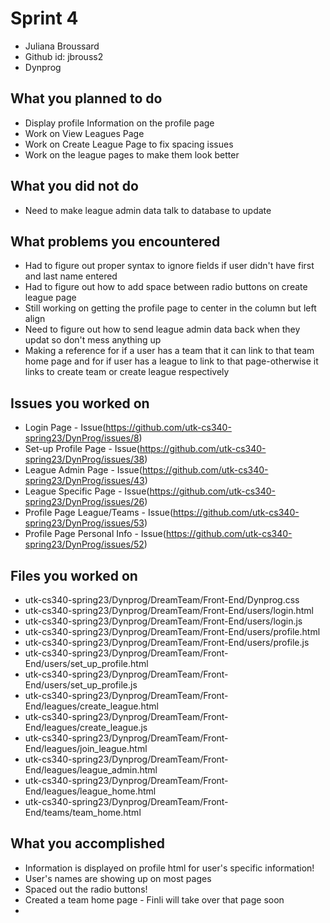 # Sprint 4
* Juliana Broussard
* Github id: jbrouss2
* Dynprog

## What you planned to do
* Display profile Information on the profile page
* Work on View Leagues Page
* Work on Create League Page to fix spacing issues
* Work on the league pages to make them look better

## What you did not do
* Need to make league admin data talk to database to update

## What problems you encountered
* Had to figure out proper syntax to ignore fields if user didn't have first and last name entered
* Had to figure out how to add space between radio buttons on create league page
* Still working on getting the profile page to center in the column but left align
* Need to figure out how to send league admin data back when they updat so don't mess anything up
* Making a reference for if a user has a team that it can link to that team home page and for if user has a league to link to that page-otherwise it links to create team or create league respectively 

## Issues you worked on
* Login Page - Issue(https://github.com/utk-cs340-spring23/DynProg/issues/8)
* Set-up Profile Page - Issue(https://github.com/utk-cs340-spring23/DynProg/issues/38)
* League Admin Page - Issue(https://github.com/utk-cs340-spring23/DynProg/issues/43)
* League Specific Page - Issue(https://github.com/utk-cs340-spring23/DynProg/issues/26)
* Profile Page League/Teams - Issue(https://github.com/utk-cs340-spring23/DynProg/issues/53)
* Profile Page Personal Info - Issue(https://github.com/utk-cs340-spring23/DynProg/issues/52)

## Files you worked on
* utk-cs340-spring23/Dynprog/DreamTeam/Front-End/Dynprog.css
* utk-cs340-spring23/Dynprog/DreamTeam/Front-End/users/login.html
* utk-cs340-spring23/Dynprog/DreamTeam/Front-End/users/login.js
* utk-cs340-spring23/Dynprog/DreamTeam/Front-End/users/profile.html
* utk-cs340-spring23/Dynprog/DreamTeam/Front-End/users/profile.js
* utk-cs340-spring23/Dynprog/DreamTeam/Front-End/users/set_up_profile.html
* utk-cs340-spring23/Dynprog/DreamTeam/Front-End/users/set_up_profile.js
* utk-cs340-spring23/Dynprog/DreamTeam/Front-End/leagues/create_league.html
* utk-cs340-spring23/Dynprog/DreamTeam/Front-End/leagues/create_league.js
* utk-cs340-spring23/Dynprog/DreamTeam/Front-End/leagues/join_league.html
* utk-cs340-spring23/Dynprog/DreamTeam/Front-End/leagues/league_admin.html
* utk-cs340-spring23/Dynprog/DreamTeam/Front-End/leagues/league_home.html
* utk-cs340-spring23/Dynprog/DreamTeam/Front-End/teams/team_home.html

## What you accomplished
* Information is displayed on profile html for user's specific information!
* User's names are showing up on most pages
* Spaced out the radio buttons!
* Created a team home page - Finli will take over that page soon
* 
